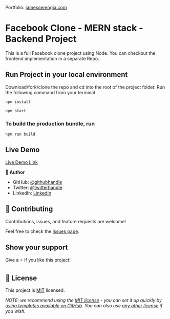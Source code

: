Portfolio: [jamesserengia.com](https://jamesserengia.com)

# Facebook Clone - MERN stack - Backend Project

This is a full Facebook clone project using Node. You can checkout the frontend implementation in a separate Repo.

## Run Project in your local environment

Download/fork/clone the repo and cd into the root of the project folder.
Run the following command from your terminal

```
npm install
```

```
npm start
```

### To build the production bundle, run

```
npm run build
```

## Live Demo

[Live Demo Link](https://jamesserengia.com/)

👤 **Author**

- GitHub: [@githubhandle](https://github.com/serengia)
- Twitter: [@twitterhandle](https://twitter.com/JamesSerengia)
- LinkedIn: [LinkedIn](https://linkedin.com/in/James-Serengia)

## 🤝 Contributing

Contributions, issues, and feature requests are welcome!

Feel free to check the [issues page](../../issues/).

## Show your support

Give a ⭐️ if you like this project!

## 📝 License

This project is [MIT](./LICENSE) licensed.

_NOTE: we recommend using the [MIT license](https://choosealicense.com/licenses/mit/) - you can set it up quickly by [using templates available on GitHub](https://docs.github.com/en/communities/setting-up-your-project-for-healthy-contributions/adding-a-license-to-a-repository). You can also use [any other license](https://choosealicense.com/licenses/) if you wish._
